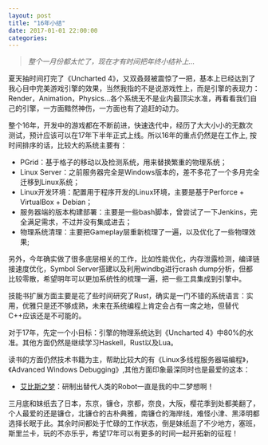 ```yaml
---
layout: post
title: "16年小结"
date: 2017-01-01 22:00:00
categories:
---
```


> *整个一月份都太忙了，现在才有时间把年终小结补上...*

夏天抽时间打完了《Uncharted 4》，又双叒叕被震惊了一把，基本上已经达到了我心目中完美游戏引擎的效果，当然我指的不是说游戏性上，而是引擎的表现力：Render，Animation，Physics...各个系统无不是业内最顶尖水准，再看看我们自己的引擎，一方面黯然神伤，一方面也有了追赶的动力。


整个16年，开发中的游戏都在不断前进，快速迭代中，经历了大大小小的无数次测试，预计应该可以在17年下半年正式上线。所以16年的重点仍然是在工作上, 按时间排序的话，比较大的系统主要有：

* PGrid：基于格子的移动以及检测系统，用来替换繁重的物理系统；
* Linux Server：之前服务器完全是Windows版本的，差不多花了一个多月完全迁移到Linux系统；
* Linux开发环境：配置用于程序开发的Linux环境，主要是基于Perforce + VirtualBox + Debian；
* 服务器端的版本构建部署：主要是一些bash脚本，曾尝试了一下Jenkins，完全满足需求，不过并没有集成进去；
* 物理系统清理：主要把Gameplay层重新梳理了一遍，以及优化了一些物理效果;

另外，今年确实做了很多底层相关的工作，比如性能优化，内存泄露检测，编译链接速度优化，Symbol Server搭建以及利用windbg进行crash dump分析，但都比较零散，希望明年可以更加系统性的梳理一遍，把一些工具集成到引擎中。

技能书扩展方面主要是花了些时间研究了Rust，确实是一门不错的系统语言：实用，优雅只是还不够成熟，未来在系统编程上肯定会占有一席之地，但替代C++应该还是不可能的。

对于17年，先定一个小目标：引擎的物理系统达到《Uncharted 4》中80%的水准。其他方面仍然是继续学习Haskell，Rust以及Lua。

读书的方面仍然技术书籍为主，帮助比较大的有《Linux多线程服务器端编程》，《Advanced Windows Debugging》,其他方面印象最深同时也是最爱的这本：

+ [艾比斯之梦](https://book.douban.com/subject/24538715/)：研制出替代人类的Robot一直是我的中二梦想啊！

三月底和妹纸去了日本，东京，镰仓，京都，奈良，大阪，樱花季到处都美翻了，个人最爱的还是镰仓，北镰仓的古朴典雅，南镰仓的海岸线，难怪小津、黑泽明都选择长眠于此。其余时间都处于忙碌的工作状态，倒是妹纸逛了不少地方，塞班，斯里兰卡，玩的不亦乐乎，希望17年可以有更多的时间一起开拓新的征程！

